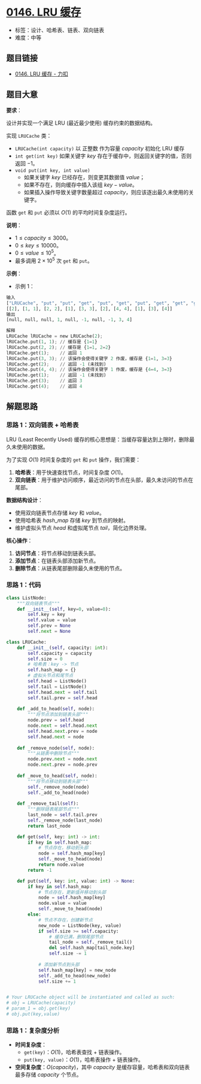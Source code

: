 # [0146. LRU 缓存](https://leetcode.cn/problems/lru-cache/)

- 标签：设计、哈希表、链表、双向链表
- 难度：中等

## 题目链接

- [0146. LRU 缓存 - 力扣](https://leetcode.cn/problems/lru-cache/)

## 题目大意

**要求**：

设计并实现一个满足 LRU (最近最少使用) 缓存约束的数据结构。

实现 `LRUCache` 类：

- `LRUCache(int capacity)` 以 正整数 作为容量 $capacity$ 初始化 LRU 缓存
- `int get(int key)` 如果关键字 $key$ 存在于缓存中，则返回关键字的值，否则返回 $-1$。
- `void put(int key, int value)` 
   - 如果关键字 $key$ 已经存在，则变更其数据值 $value$；
   - 如果不存在，则向缓存中插入该组 $key-value$。
   - 如果插入操作导致关键字数量超过 $capacity$，则应该逐出最久未使用的关键字。

函数 `get` 和 `put` 必须以 $O(1)$ 的平均时间复杂度运行。

**说明**：

- $1 \le capacity \le 3000$。
- $0 \le key \le 10000$。
- $0 \le value \le 10^{5}$。
- 最多调用 $2 \times 10^{5}$ 次 `get` 和 `put`。

**示例**：

- 示例 1：

```python
输入
["LRUCache", "put", "put", "get", "put", "get", "put", "get", "get", "get"]
[[2], [1, 1], [2, 2], [1], [3, 3], [2], [4, 4], [1], [3], [4]]
输出
[null, null, null, 1, null, -1, null, -1, 3, 4]

解释
LRUCache lRUCache = new LRUCache(2);
lRUCache.put(1, 1); // 缓存是 {1=1}
lRUCache.put(2, 2); // 缓存是 {1=1, 2=2}
lRUCache.get(1);    // 返回 1
lRUCache.put(3, 3); // 该操作会使得关键字 2 作废，缓存是 {1=1, 3=3}
lRUCache.get(2);    // 返回 -1 (未找到)
lRUCache.put(4, 4); // 该操作会使得关键字 1 作废，缓存是 {4=4, 3=3}
lRUCache.get(1);    // 返回 -1 (未找到)
lRUCache.get(3);    // 返回 3
lRUCache.get(4);    // 返回 4
```

## 解题思路

### 思路 1：双向链表 + 哈希表

LRU (Least Recently Used) 缓存的核心思想是：当缓存容量达到上限时，删除最久未使用的数据。

为了实现 $O(1)$ 时间复杂度的 `get` 和 `put` 操作，我们需要：

1. **哈希表**：用于快速查找节点，时间复杂度 $O(1)$。
2. **双向链表**：用于维护访问顺序，最近访问的节点在头部，最久未访问的节点在尾部。

**数据结构设计**：

- 使用双向链表节点存储 $key$ 和 $value$。
- 使用哈希表 $hash\_map$ 存储 $key$ 到节点的映射。
- 维护虚拟头节点 $head$ 和虚拟尾节点 $tail$，简化边界处理。

**核心操作**：

1. **访问节点**：将节点移动到链表头部。
2. **添加节点**：在链表头部添加新节点。
3. **删除节点**：从链表尾部删除最久未使用的节点。

### 思路 1：代码

```python
class ListNode:
    """双向链表节点"""
    def __init__(self, key=0, value=0):
        self.key = key
        self.value = value
        self.prev = None
        self.next = None

class LRUCache:
    def __init__(self, capacity: int):
        self.capacity = capacity
        self.size = 0
        # 哈希表：key -> 节点
        self.hash_map = {}
        # 虚拟头节点和尾节点
        self.head = ListNode()
        self.tail = ListNode()
        self.head.next = self.tail
        self.tail.prev = self.head
    
    def _add_to_head(self, node):
        """将节点添加到链表头部"""
        node.prev = self.head
        node.next = self.head.next
        self.head.next.prev = node
        self.head.next = node
    
    def _remove_node(self, node):
        """从链表中删除节点"""
        node.prev.next = node.next
        node.next.prev = node.prev
    
    def _move_to_head(self, node):
        """将节点移动到链表头部"""
        self._remove_node(node)
        self._add_to_head(node)
    
    def _remove_tail(self):
        """删除链表尾部节点"""
        last_node = self.tail.prev
        self._remove_node(last_node)
        return last_node

    def get(self, key: int) -> int:
        if key in self.hash_map:
            # 节点存在，移动到头部
            node = self.hash_map[key]
            self._move_to_head(node)
            return node.value
        return -1

    def put(self, key: int, value: int) -> None:
        if key in self.hash_map:
            # 节点存在，更新值并移动到头部
            node = self.hash_map[key]
            node.value = value
            self._move_to_head(node)
        else:
            # 节点不存在，创建新节点
            new_node = ListNode(key, value)
            if self.size >= self.capacity:
                # 缓存已满，删除尾部节点
                tail_node = self._remove_tail()
                del self.hash_map[tail_node.key]
                self.size -= 1
            
            # 添加新节点到头部
            self.hash_map[key] = new_node
            self._add_to_head(new_node)
            self.size += 1


# Your LRUCache object will be instantiated and called as such:
# obj = LRUCache(capacity)
# param_1 = obj.get(key)
# obj.put(key,value)
```

### 思路 1：复杂度分析

- **时间复杂度**：
  - `get(key)`：$O(1)$，哈希表查找 + 链表操作。
  - `put(key, value)`：$O(1)$，哈希表操作 + 链表操作。
- **空间复杂度**：$O(capacity)$，其中 $capacity$ 是缓存容量，哈希表和双向链表最多存储 $capacity$ 个节点。
